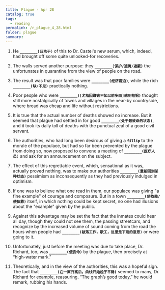 ```yaml
---
title: Plague - Apr 28
catalog: true
tags: 
  - reading
permalink: /r_plague_4_28.html
folder: plague
summary: 
---
```



1.  He <b data-toggle="tooltip" data-original-title="{{site.data.answers.plag_d_77_a1}}">`________(归功于)`</b> of this to Dr. Castel's new serum, which, indeed, had brought off some quite unlooked-for recoveries.

2.  The walls served another purpose: they <b data-toggle="tooltip" data-original-title="{{site.data.answers.plag_d_77_b1}}">`________(保护/遮掩/遮蔽)`</b> the unfortunates in quarantine from the view of people on the road.

3.  The result was that poor families were <b data-toggle="tooltip" data-original-title="{{site.data.answers.plag_d_77_c1}}">`________(经济窘迫)`</b>, while the rich <b data-toggle="tooltip" data-original-title="{{site.data.answers.plag_d_77_c2}}">`________(缺/不足)`</b> practically nothing.

4.  Poor people who were <b data-toggle="tooltip" data-original-title="{{site.data.answers.plag_d_77_d1}}">`________([尤指因赚钱不如以前多而]感到拮据)`</b> thought still more nostalgically of towns and villages in the near-by countryside, where bread was cheap and life without restrictions.

5.  It is true that the actual number of deaths showed no increase. But it seemed that plague had settled in for good <b data-toggle="tooltip" data-original-title="{{site.data.answers.plag_d_77_e1}}">`________(处于最致命的状态)`</b>, and it took its daily toll of deaths with the punctual zeal of a good civil servant.

6.  The authorities, who had long been desirous of giving a <b data-toggle="tooltip" data-original-title="{{site.data.glossary.fillip}}">`fillip`</b> to the morale of the populace, but had so far been prevented by the plague from doing so, now proposed to convene a meeting of <b data-toggle="tooltip" data-original-title="{{site.data.answers.plag_d_77_f1}}">`________(医疗人员)`</b> and ask for an announcement on the subject.

7.  The effect of this regrettable event, which, sensational as it was, actually proved nothing, was to make our authorities <b data-toggle="tooltip" data-original-title="{{site.data.answers.plag_d_77_g1}}">`________(重新回到某种状态)`</b> pessimism as inconsequently as they had previously indulged in optimism.

8.  If one was to believe what one read in them, our populace was giving "a fine example" of courage and composure. But in a town <b data-toggle="tooltip" data-original-title="{{site.data.answers.plag_d_77_h1}}">`________(使依赖/使依靠)`</b> itself, in which nothing could be kept secret, no one had illusions about the "example" given by the public.

9.  Against this advantage may be set the fact that the inmates could hear all day, though they could not see them, the passing streetcars, and recognize by the increased volume of sound coming from the road the hours when people had <b data-toggle="tooltip" data-original-title="{{site.data.answers.plag_d_77_i1}}">`________(敲落工作，歇工，这里是下班的意思)`</b> or were going to it.

10.  Unfortunately, just before the meeting was due to take place, Dr. Richard, too, was <b data-toggle="tooltip" data-original-title="{{site.data.answers.plag_d_77_j1}}">`________(使丧命)`</b> by the plague, then precisely at “high-water mark.”

11.  Theoretically, and in the view of the authorities, this was a hopeful sign. The fact that <b data-toggle="tooltip" data-original-title="{{site.data.answers.plag_d_77_k1}}">`________(在一直升高后，曲线开始趋于平稳)`</b> seemed to many, Dr. Richard for example, reassuring. “The graph’s good today,” he would remark, rubbing his hands.